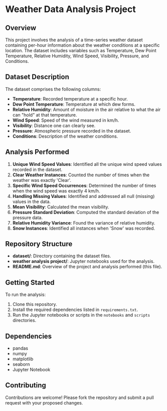 # Weather Data Analysis Project

## Overview
This project involves the analysis of a time-series weather dataset containing per-hour information about the weather conditions at a specific location. The dataset includes variables such as Temperature, Dew Point Temperature, Relative Humidity, Wind Speed, Visibility, Pressure, and Conditions.

## Dataset Description
The dataset comprises the following columns:
- **Temperature**: Recorded temperature at a specific hour.
- **Dew Point Temperature**: Temperature at which dew forms.
- **Relative Humidity**: Amount of moisture in the air relative to what the air can "hold" at that temperature.
- **Wind Speed**: Speed of the wind measured in km/h.
- **Visibility**: Distance one can clearly see.
- **Pressure**: Atmospheric pressure recorded in the dataset.
- **Conditions**: Description of the weather conditions.

## Analysis Performed
1. **Unique Wind Speed Values**: Identified all the unique wind speed values recorded in the dataset.
2. **Clear Weather Instances**: Counted the number of times when the weather was exactly 'Clear'.
3. **Specific Wind Speed Occurrences**: Determined the number of times when the wind speed was exactly 4 km/h.
4. **Handling Missing Values**: Identified and addressed all null (missing) values in the data.
5. **Mean Visibility**: Calculated the mean visibility.
6. **Pressure Standard Deviation**: Computed the standard deviation of the pressure data.
7. **Relative Humidity Variance**: Found the variance of relative humidity.
8. **Snow Instances**: Identified all instances when 'Snow' was recorded.

## Repository Structure
- **dataset/**: Directory containing the dataset files.
- **weather analysis project/**: Jupyter notebooks used for the analysis.
- **README.md**: Overview of the project and analysis performed (this file).

## Getting Started
To run the analysis:
1. Clone this repository.
2. Install the required dependencies listed in `requirements.txt`.
3. Run the Jupyter notebooks or scripts in the `notebooks` and `scripts` directories.

## Dependencies
- pandas
- numpy
- matplotlib
- seaborn
- Jupyter Notebook

## Contributing
Contributions are welcome! Please fork the repository and submit a pull request with your proposed changes.
